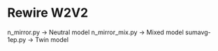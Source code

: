 # Rewire W2V2
n_mirror.py -> Neutral model
n_mirror_mix.py -> Mixed model
sumavg-1ep.py -> Twin model

